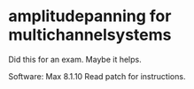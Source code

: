 # amplitudepanning for multichannelsystems 
Did this for an exam. 
Maybe it helps.

Software: Max 8.1.10
Read patch for instructions.
